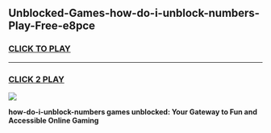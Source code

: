
## Unblocked-Games-how-do-i-unblock-numbers-Play-Free-e8pce
<h3>
<a href="https://premium76.site?title=how-do-i-unblock-numbers&ref=21A">CLICK TO PLAY</a></h3>
<hr>

<h3>
<a href="https://premium76.site?title=how-do-i-unblock-numbers&ref=21A">CLICK 2 PLAY</a>
  
</h3>

<a href="https://premium76.site?title=how-do-i-unblock-numbers&ref=21A"><img src="https://clearcache.store/games.png"></a>


**how-do-i-unblock-numbers games unblocked: Your Gateway to Fun and Accessible Online Gaming**
